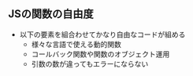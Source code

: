 ## JSの関数の自由度
- 以下の要素を組合わせてかなり自由なコードが組める
  - 様々な言語で使える動的関数
  - コールバック関数や関数のオブジェクト運用
  - 引数の数が違ってもエラーにならない